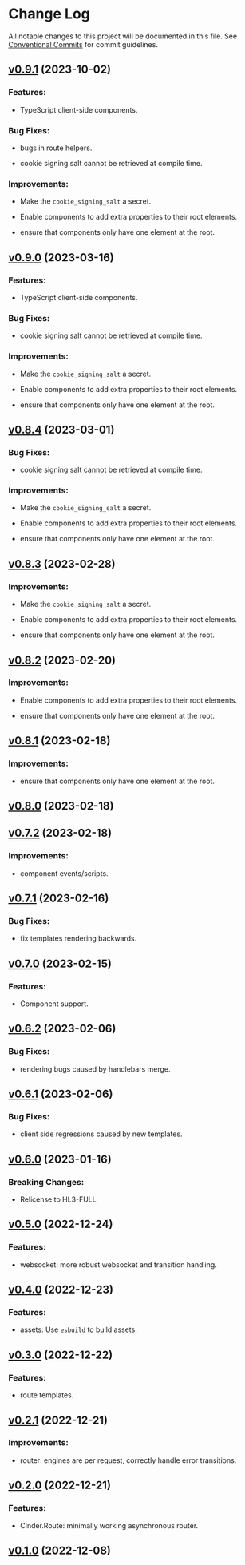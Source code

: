 # Change Log

All notable changes to this project will be documented in this file.
See [Conventional Commits](Https://conventionalcommits.org) for commit guidelines.

<!-- changelog -->

## [v0.9.1](https://code.harton.nz/cinder/cinder/compare/v0.9.0...v0.9.1) (2023-10-02)




### Features:

* TypeScript client-side components.

### Bug Fixes:

* bugs in route helpers.

* cookie signing salt cannot be retrieved at compile time.

### Improvements:

* Make the `cookie_signing_salt` a secret.

* Enable components to add extra properties to their root elements.

* ensure that components only have one element at the root.

## [v0.9.0](https://gitlab.com/jimsy/cinder/compare/v0.8.4...v0.9.0) (2023-03-16)




### Features:

* TypeScript client-side components.

### Bug Fixes:

* cookie signing salt cannot be retrieved at compile time.

### Improvements:

* Make the `cookie_signing_salt` a secret.

* Enable components to add extra properties to their root elements.

* ensure that components only have one element at the root.

## [v0.8.4](https://gitlab.com/jimsy/cinder/compare/v0.8.3...v0.8.4) (2023-03-01)




### Bug Fixes:

* cookie signing salt cannot be retrieved at compile time.

### Improvements:

* Make the `cookie_signing_salt` a secret.

* Enable components to add extra properties to their root elements.

* ensure that components only have one element at the root.

## [v0.8.3](https://gitlab.com/jimsy/cinder/compare/v0.8.2...v0.8.3) (2023-02-28)




### Improvements:

* Make the `cookie_signing_salt` a secret.

* Enable components to add extra properties to their root elements.

* ensure that components only have one element at the root.

## [v0.8.2](https://gitlab.com/jimsy/cinder/compare/v0.8.1...v0.8.2) (2023-02-20)




### Improvements:

* Enable components to add extra properties to their root elements.

* ensure that components only have one element at the root.

## [v0.8.1](https://gitlab.com/jimsy/cinder/compare/v0.8.0...v0.8.1) (2023-02-18)




### Improvements:

* ensure that components only have one element at the root.

## [v0.8.0](https://gitlab.com/jimsy/cinder/compare/v0.7.2...v0.8.0) (2023-02-18)




## [v0.7.2](https://gitlab.com/jimsy/cinder/compare/v0.7.1...v0.7.2) (2023-02-18)




### Improvements:

* component events/scripts.

## [v0.7.1](https://gitlab.com/jimsy/cinder/compare/v0.7.0...v0.7.1) (2023-02-16)




### Bug Fixes:

* fix templates rendering backwards.

## [v0.7.0](https://gitlab.com/jimsy/cinder/compare/v0.6.2...v0.7.0) (2023-02-15)




### Features:

* Component support.

## [v0.6.2](https://gitlab.com/jimsy/cinder/compare/v0.6.1...v0.6.2) (2023-02-06)




### Bug Fixes:

* rendering bugs caused by handlebars merge.

## [v0.6.1](https://gitlab.com/jimsy/cinder/compare/v0.6.0...v0.6.1) (2023-02-06)




### Bug Fixes:

* client side regressions caused by new templates.

## [v0.6.0](https://gitlab.com/jimsy/cinder/compare/v0.5.0...v0.6.0) (2023-01-16)
### Breaking Changes:

* Relicense to HL3-FULL



## [v0.5.0](https://gitlab.com/jimsy/cinder/compare/v0.4.0...v0.5.0) (2022-12-24)




### Features:

* websocket: more robust websocket and transition handling.

## [v0.4.0](https://gitlab.com/jimsy/cinder/compare/v0.3.0...v0.4.0) (2022-12-23)




### Features:

* assets: Use `esbuild` to build assets.

## [v0.3.0](https://gitlab.com/jimsy/cinder/compare/v0.2.1...v0.3.0) (2022-12-22)




### Features:

* route templates.

## [v0.2.1](https://gitlab.com/jimsy/cinder/compare/v0.2.0...v0.2.1) (2022-12-21)




### Improvements:

* router: engines are per request, correctly handle error transitions.

## [v0.2.0](https://gitlab.com/jimsy/cinder/compare/v0.1.0...v0.2.0) (2022-12-21)




### Features:

* Cinder.Route: minimally working asynchronous router.

## [v0.1.0](https://gitlab.com/jimsy/cinder/compare/v0.1.0...v0.1.0) (2022-12-08)




